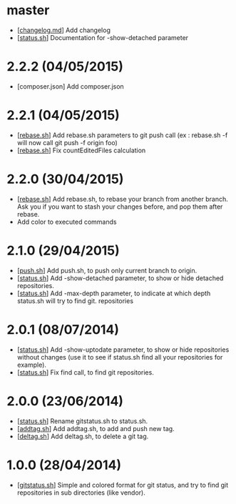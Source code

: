 master
======

- [[changelog.md](changelog.md)] Add changelog
- [[status.sh](status.md)] Documentation for -show-detached parameter

2.2.2 (04/05/2015)
==================

- [composer.json] Add composer.json

2.2.1 (04/05/2015)
==================

- [[rebase.sh](rebase.md)] Add rebase.sh parameters to git push call (ex : rebase.sh -f will now call git push -f origin foo)
- [[rebase.sh](rebase.md)] Fix countEditedFiles calculation

2.2.0 (30/04/2015)
==================

- [[rebase.sh](rebase.md)] Add rebase.sh, to rebase your branch from another branch. Ask you if you want to stash your changes before, and pop them after rebase.
- Add color to executed commands

2.1.0 (29/04/2015)
==================

- [[push.sh](push.md)] Add push.sh, to push only current branch to origin.
- [[status.sh](status.md)] Add -show-detached parameter, to show or hide detached repositories.
- [[status.sh](status.md)] Add -max-depth parameter, to indicate at which depth status.sh will try to find git. repositories

2.0.1 (08/07/2014)
==================

- [[status.sh](status.md)] Add -show-uptodate parameter, to show or hide repositories without changes (use it to see if status.sh find all your repositories for example).
- [[status.sh](status.md)] Fix find call, to find git repositories.

2.0.0 (23/06/2014)
==================

- [[status.sh](status.md)] Rename gitstatus.sh to status.sh.
- [[addtag.sh](addtag.md)] Add addtag.sh, to add and push new tag.
- [[deltag.sh](deltag.md)] Add deltag.sh, to delete a git tag.

1.0.0 (28/04/2014)
==================

- [[gitstatus.sh](status.md)] Simple and colored format for git status, and try to find git repositories in sub directories (like vendor).
